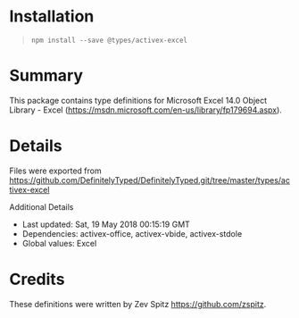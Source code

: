 # Installation
> `npm install --save @types/activex-excel`

# Summary
This package contains type definitions for Microsoft Excel 14.0 Object Library - Excel (https://msdn.microsoft.com/en-us/library/fp179694.aspx).

# Details
Files were exported from https://github.com/DefinitelyTyped/DefinitelyTyped.git/tree/master/types/activex-excel

Additional Details
 * Last updated: Sat, 19 May 2018 00:15:19 GMT
 * Dependencies: activex-office, activex-vbide, activex-stdole
 * Global values: Excel

# Credits
These definitions were written by Zev Spitz <https://github.com/zspitz>.
